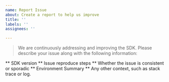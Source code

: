 ```yaml
---
name: Report Issue
about: Create a report to help us improve
title: ''
labels: ''
assignees: ''

---
```


>We are continuously addressing and improving the SDK. Please describe your issue along with the following information:

** SDK version
** Issue reproduce steps
** Whether the issue is consistent or sporadic
** Environment Summary
** Any other context, such as stack trace or log.
